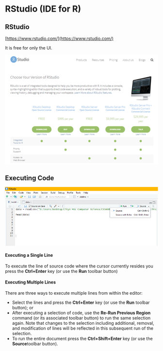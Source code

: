 # RStudio \(IDE for R\)

## RStudio

[https://www.rstudio.com/](https://www.rstudio.com/)

It is free for only the UI.

![](../.gitbook/assets/image%20%2839%29.png)

## Executing Code

![](../.gitbook/assets/image%20%2869%29%20%281%29.png)

#### Executing a Single Line

To execute the line of source code where the cursor currently resides you press the **Ctrl+Enter** key \(or use the **Run** toolbar button\)

#### Executing Multiple Lines

There are three ways to execute multiple lines from within the editor:

* Select the lines and press the **Ctrl+Enter** key \(or use the **Run** toolbar button\); or
* After executing a selection of code, use the **Re-Run Previous Region** command \(or its associated toolbar button\) to run the same selection again. Note that changes to the selection including additional, removal, and modification of lines will be reflected in this subsequent run of the selection.
* To run the entire document press the **Ctrl+Shift+Enter** key \(or use the **Source**toolbar button\).



